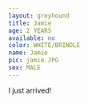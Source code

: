 ```yaml
---
layout: greyhound
title: Jamie
age: 2 YEARS
available: no
color: WHITE/BRINDLE
name: Jamie
pic: jamie.JPG
sex: MALE
---
```


I just arrived!